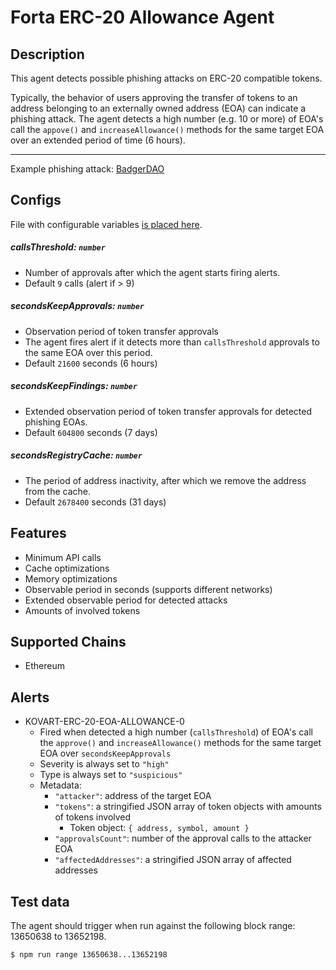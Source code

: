 # Forta ERC-20 Allowance Agent

## Description

This agent detects possible phishing attacks on ERC-20 compatible tokens. 

Typically, the behavior of users approving the transfer of tokens to an address belonging to an externally owned address (EOA) can indicate a phishing attack.
The agent detects a high number (e.g. 10 or more) of EOA's call the `appove()` and `increaseAllowance()` 
methods for the same target EOA over an extended period of time (6 hours). 

---

Example phishing attack: [BadgerDAO](https://rekt.news/badger-rekt/)

## Configs

File with configurable variables [is placed here](./src/configs/agent-config.json).

##### callsThreshold: `number`

- Number of approvals after which the agent starts firing alerts.
- Default `9` calls (alert if > 9)

##### secondsKeepApprovals: `number`

- Observation period of token transfer approvals
- The agent fires alert if it detects more than `callsThreshold` approvals to the same EOA over this period.
- Default `21600` seconds (6 hours)

##### secondsKeepFindings: `number`

- Extended observation period of token transfer approvals for detected phishing EOAs. 
- Default `604800` seconds (7 days)

##### secondsRegistryCache: `number`

- The period of address inactivity, after which we remove the address from the cache.
- Default `2678400` seconds (31 days)

## Features

- Minimum API calls
- Cache optimizations
- Memory optimizations
- Observable period in seconds (supports different networks)
- Extended observable period for detected attacks
- Amounts of involved tokens

## Supported Chains

- Ethereum

## Alerts

- KOVART-ERC-20-EOA-ALLOWANCE-0
    - Fired when detected a high number (`callsThreshold`) of EOA's call the 
    `approve()` and `increaseAllowance()` methods for the same target EOA over `secondsKeepApprovals`
    - Severity is always set to `"high"`
    - Type is always set to `"suspicious"`
    - Metadata:
        - `"attacker"`: address of the target EOA 
        - `"tokens"`: a stringified JSON array of token objects with amounts of tokens involved
            - Token object: `{ address, symbol, amount }`
        - `"approvalsCount"`: number of the approval calls to the attacker EOA
        - `"affectedAddresses"`: a stringified JSON array of affected addresses

## Test data

The agent should trigger when run against the following block range: 13650638 to 13652198.

```shell script
$ npm run range 13650638...13652198
```
